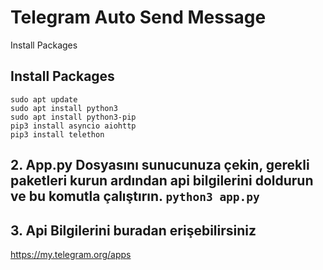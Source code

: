 # Telegram Auto Send Message 

Install Packages
## Install Packages

``` 
sudo apt update
sudo apt install python3
sudo apt install python3-pip
pip3 install asyncio aiohttp
pip3 install telethon
```

## 2. App.py Dosyasını sunucunuza çekin, gerekli paketleri kurun ardından api bilgilerini doldurun ve bu komutla çalıştırın. ``python3 app.py``

## 3. Api Bilgilerini buradan erişebilirsiniz 
https://my.telegram.org/apps
